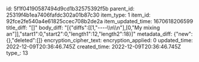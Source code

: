 id: 5f1f04190587494d9cd1b32575392f5b
parent_id: 25319f4b1ea7406fafdc302a01b87c30
item_type: 1
item_id: 92fce2fe540a4e61825ccec708b2de2a
item_updated_time: 1670618206599
title_diff: "[]"
body_diff: "[{\"diffs\":[[1,\"----\\\n\\\n\"],[0,\"My mixing an\"]],\"start1\":0,\"start2\":0,\"length1\":12,\"length2\":18}]"
metadata_diff: {"new":{},"deleted":[]}
encryption_cipher_text: 
encryption_applied: 0
updated_time: 2022-12-09T20:36:46.745Z
created_time: 2022-12-09T20:36:46.745Z
type_: 13